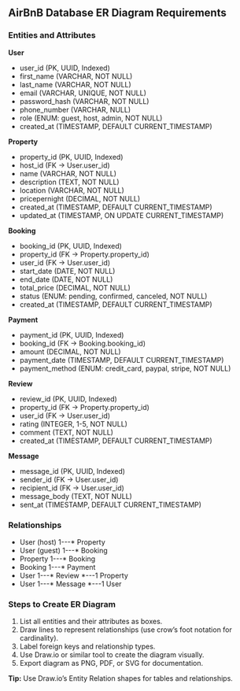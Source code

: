 ## AirBnB Database ER Diagram Requirements

### Entities and Attributes
**User**
- user_id (PK, UUID, Indexed)
- first_name (VARCHAR, NOT NULL)
- last_name (VARCHAR, NOT NULL)
- email (VARCHAR, UNIQUE, NOT NULL)
- password_hash (VARCHAR, NOT NULL)
- phone_number (VARCHAR, NULL)
- role (ENUM: guest, host, admin, NOT NULL)
- created_at (TIMESTAMP, DEFAULT CURRENT_TIMESTAMP)

**Property**
- property_id (PK, UUID, Indexed)
- host_id (FK → User.user_id)
- name (VARCHAR, NOT NULL)
- description (TEXT, NOT NULL)
- location (VARCHAR, NOT NULL)
- pricepernight (DECIMAL, NOT NULL)
- created_at (TIMESTAMP, DEFAULT CURRENT_TIMESTAMP)
- updated_at (TIMESTAMP, ON UPDATE CURRENT_TIMESTAMP)

**Booking**
- booking_id (PK, UUID, Indexed)
- property_id (FK → Property.property_id)
- user_id (FK → User.user_id)
- start_date (DATE, NOT NULL)
- end_date (DATE, NOT NULL)
- total_price (DECIMAL, NOT NULL)
- status (ENUM: pending, confirmed, canceled, NOT NULL)
- created_at (TIMESTAMP, DEFAULT CURRENT_TIMESTAMP)

**Payment**
- payment_id (PK, UUID, Indexed)
- booking_id (FK → Booking.booking_id)
- amount (DECIMAL, NOT NULL)
- payment_date (TIMESTAMP, DEFAULT CURRENT_TIMESTAMP)
- payment_method (ENUM: credit_card, paypal, stripe, NOT NULL)

**Review**
- review_id (PK, UUID, Indexed)
- property_id (FK → Property.property_id)
- user_id (FK → User.user_id)
- rating (INTEGER, 1-5, NOT NULL)
- comment (TEXT, NOT NULL)
- created_at (TIMESTAMP, DEFAULT CURRENT_TIMESTAMP)

**Message**
- message_id (PK, UUID, Indexed)
- sender_id (FK → User.user_id)
- recipient_id (FK → User.user_id)
- message_body (TEXT, NOT NULL)
- sent_at (TIMESTAMP, DEFAULT CURRENT_TIMESTAMP)

### Relationships
- User (host) 1---* Property
- User (guest) 1---* Booking
- Property 1---* Booking
- Booking 1---* Payment
- User 1---* Review *---1 Property
- User 1---* Message *---1 User

### Steps to Create ER Diagram
1. List all entities and their attributes as boxes.
2. Draw lines to represent relationships (use crow’s foot notation for cardinality).
3. Label foreign keys and relationship types.
4. Use Draw.io or similar tool to create the diagram visually.
5. Export diagram as PNG, PDF, or SVG for documentation.

**Tip:** Use Draw.io’s Entity Relation shapes for tables and relationships.

